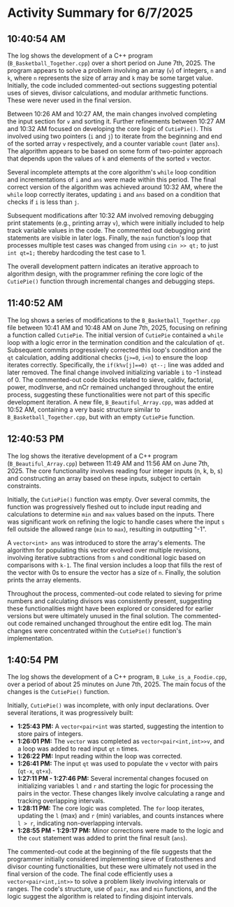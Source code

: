 # Activity Summary for 6/7/2025

## 10:40:54 AM
The log shows the development of a C++ program (`B_Basketball_Together.cpp`) over a short period on June 7th, 2025.  The program appears to solve a problem involving an array (`v`) of integers,  `n` and `k`, where `n` represents the size of array and `k` may be some target value.  Initially, the code included commented-out sections suggesting potential uses of sieves, divisor calculations, and modular arithmetic functions.  These were never used in the final version.

Between 10:26 AM and 10:27 AM, the main changes involved completing the input section for `v` and sorting it.  Further refinements between 10:27 AM and 10:32 AM focused on developing the core logic of `CutiePie()`. This involved using two pointers (`i` and `j`) to iterate from the beginning and end of the sorted array `v` respectively, and a counter variable `count` (later `ans`). The algorithm appears to be based on some form of two-pointer approach that depends upon the values of `k` and elements of the sorted `v` vector.

Several incomplete attempts at the core algorithm's `while` loop condition and  incrementations of `i` and `ans` were made within this period. The final correct version of the algorithm was achieved around 10:32 AM, where the `while` loop correctly iterates, updating `i` and `ans` based on a condition that checks if `i` is less than `j`.

Subsequent modifications after 10:32 AM involved removing debugging print statements (e.g., printing array `v`), which were initially included to help track variable values in the code. The commented out debugging print statements are visible in later logs. Finally, the `main` function's loop that processes multiple test cases was changed from using `cin >> qt;` to just `int qt=1;` thereby hardcoding the test case to 1.

The overall development pattern indicates an iterative approach to algorithm design, with the programmer refining the core logic of the `CutiePie()` function through incremental changes and debugging steps.


## 11:40:52 AM
The log shows a series of modifications to the `B_Basketball_Together.cpp` file between 10:41 AM and 10:48 AM on June 7th, 2025, focusing on refining a function called `CutiePie`.  The initial version of `CutiePie` contained a `while` loop with a logic error in the termination condition and the calculation of `qt`. Subsequent commits progressively corrected this loop's condition and  the `qt` calculation, adding additional checks (`j>=0`, `i<n`) to ensure the loop iterates correctly.  Specifically, the `if(k%v[j]==0) qt--;` line was added and later removed. The final change involved initializing variable `i` to -1 instead of 0.  The commented-out code blocks related to sieve, caldiv, factorial, power, modInverse, and nCr remained unchanged throughout the entire process, suggesting these functionalities were not part of this specific development iteration.  A new file, `B_Beautiful_Array.cpp`, was added at 10:52 AM, containing a very basic structure similar to  `B_Basketball_Together.cpp`, but with an empty `CutiePie` function.


## 12:40:53 PM
The log shows the iterative development of a C++ program (`B_Beautiful_Array.cpp`) between 11:49 AM and 11:56 AM on June 7th, 2025.  The core functionality involves reading four integer inputs (n, k, b, s) and constructing an array based on these inputs, subject to certain constraints.

Initially, the `CutiePie()` function was empty.  Over several commits, the function was progressively fleshed out to include input reading and calculations to determine `min` and `max` values based on the inputs.  There was significant work on refining the logic to handle cases where the input `s` fell outside the allowed range (`min` to `max`), resulting in outputting "-1".

A `vector<int> ans` was introduced to store the array's elements.  The algorithm for populating this vector evolved over multiple revisions, involving iterative subtractions from `s` and conditional logic based on comparisons with `k-1`.  The final version includes a loop that fills the rest of the vector with 0s to ensure the vector has a size of `n`.  Finally, the solution prints the array elements.

Throughout the process, commented-out code related to sieving for prime numbers and calculating divisors was consistently present, suggesting these functionalities might have been explored or considered for earlier versions but were ultimately unused in the final solution.  The commented-out code remained unchanged throughout the entire edit log.  The main changes were concentrated within the `CutiePie()` function's implementation.


## 1:40:54 PM
The log shows the development of a C++ program, `B_Luke_is_a_Foodie.cpp`, over a period of about 25 minutes on June 7th, 2025.  The main focus of the changes is the `CutiePie()` function.

Initially, `CutiePie()` was incomplete, with only input declarations.  Over several iterations, it was progressively built:

* **1:25:43 PM:** A `vector<pair<int` was started, suggesting the intention to store pairs of integers.
* **1:26:01 PM:** The `vector` was completed as `vector<pair<int,int>>v`, and a loop was added to read input `qt`  `n` times.
* **1:26:22 PM:**  Input reading within the loop was corrected.
* **1:26:41 PM:** The input `qt` was used to populate the `v` vector with pairs (`qt-x`, `qt+x`).
* **1:27:11 PM - 1:27:46 PM:** Several incremental changes focused on initializing variables `l` and `r` and starting the logic for processing the pairs in the vector.  These changes likely involve calculating a range and tracking overlapping intervals.
* **1:28:11 PM:** The core logic was completed. The `for` loop iterates, updating the `l` (max) and `r` (min) variables, and counts instances where `l > r`, indicating non-overlapping intervals.
* **1:28:55 PM - 1:29:17 PM:** Minor corrections were made to the logic and the `cout` statement was added to print the final result (`ans`).

The commented-out code at the beginning of the file suggests that the programmer initially considered implementing sieve of Eratosthenes and divisor counting functionalities, but these were ultimately not used in the final version of the code.  The final code efficiently uses a `vector<pair<int,int>>` to solve a problem likely involving intervals or ranges. The code's structure, use of `pair`, `max` and `min` functions, and the logic suggest the algorithm is related to finding disjoint intervals.
